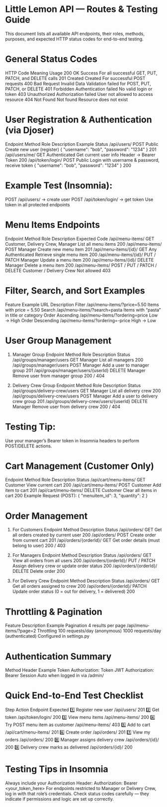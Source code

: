 # Little Lemon API — Routes & Testing Guide
This document lists all available API endpoints, their roles, methods, purposes, and expected HTTP status codes for end-to-end testing.

# General Status Codes
HTTP Code	Meaning	Usage
200 OK	Success	For all successful GET, PUT, PATCH, and DELETE calls
201 Created	Created	For successful POST requests
400 Bad Request	Invalid Data	Validation failed for POST, PUT, PATCH, or DELETE
401 Forbidden	Authentication failed	No valid login or token
403 Unauthorized	Authorization failed	User not allowed to access resource
404 Not Found	Not found	Resource does not exist

# User Registration & Authentication (via Djoser)
Endpoint	Method	Role	Description	Example	Status
/api/users/	POST	Public	Create new user (register)	{ "username": "bob", "password": "1234" }	201
/api/users/me/	GET	Authenticated	Get current user info	Header → Bearer Token	200
/api/token/login/	POST	Public	Login with username & password, receive token	{ "username": "bob", "password": "1234" }	200

# Example Test (Insomnia):
POST /api/users/ → create user
POST /api/token/login/ → get token
Use token in all protected endpoints

# Menu Items Endpoints
Endpoint	Method	Role	Description	Expected Code
/api/menu-items/	GET	Customer, Delivery Crew, Manager	List all menu items	200
/api/menu-items/	POST	Manager	Create new menu item	201
/api/menu-items/{id}/	GET	Any Authenticated	Retrieve single menu item	200
/api/menu-items/{id}/	PUT / PATCH	Manager	Update a menu item	200
/api/menu-items/{id}/	DELETE	Manager	Delete a menu item	200
/api/menu-items/	POST / PUT / PATCH / DELETE	Customer / Delivery Crew	Not allowed	403

# Filter, Search, and Sort Examples
Feature	Example URL	Description
Filter	/api/menu-items/?price=5.50	Items with price = 5.50
Search	/api/menu-items/?search=pasta	Items with “pasta” in title or category
Order Ascending	/api/menu-items/?ordering=price	Low → High
Order Descending	/api/menu-items/?ordering=-price	High → Low

# User Group Management
1. Manager Group
Endpoint	Method	Role	Description	Status
/api/groups/manager/users	GET	Manager	List all managers	200
/api/groups/manager/users	POST	Manager	Add a user to manager group	201
/api/groups/manager/users/{userId}	DELETE	Manager	Remove user from manager group	200 / 404

2. Delivery Crew Group
Endpoint	Method	Role	Description	Status
/api/groups/delivery-crew/users	GET	Manager	List all delivery crew	200
/api/groups/delivery-crew/users	POST	Manager	Add a user to delivery crew group	201
/api/groups/delivery-crew/users/{userId}	DELETE	Manager	Remove user from delivery crew	200 / 404

# Testing Tip:
Use your manager’s Bearer token in Insomnia headers to perform POST/DELETE actions.

# Cart Management (Customer Only)
Endpoint	Method	Role	Description	Status
/api/cart/menu-items/	GET	Customer	View current cart	200
/api/cart/menu-items/	POST	Customer	Add item to cart	201
/api/cart/menu-items/	DELETE	Customer	Clear all items in cart	200
Example Request (POST):
{
  "menuitem_id": 3,
  "quantity": 2
}

# Order Management
1. For Customers
Endpoint	Method	Description	Status
/api/orders/	GET	Get all orders created by current user	200
/api/orders/	POST	Create order from current cart	201
/api/orders/{orderId}/	GET	Get order details (must belong to user)	200 / 403

2. For Managers
Endpoint	Method	Description	Status
/api/orders/	GET	View all orders from all users	200
/api/orders/{orderId}/	PUT / PATCH	Assign delivery crew or update order status	200
/api/orders/{orderId}/	DELETE	Delete order	200
3. For Delivery Crew
Endpoint	Method	Description	Status
/api/orders/	GET	Get all orders assigned to crew	200
/api/orders/{orderId}/	PATCH	Update order status (0 = out for delivery, 1 = delivered)	200

# Throttling & Pagination
Feature	Description	Example
Pagination	4 results per page	/api/menu-items/?page=2
Throttling	100 requests/day (anonymous)
1000 requests/day (authenticated)	Configured in settings.py


# Authentication Summary
Method	Header Example
Token	Authorization: Token <token>
JWT	Authorization: Bearer <token>
Session	Auto when logged in via /admin/

#  Quick End-to-End Test Checklist
Step	Action	Endpoint	Expected
1️⃣	Register new user	/api/users/	201
2️⃣	Get token	/api/token/login/	200
3️⃣	View menu items	/api/menu-items/	200
4️⃣	Try POST menu item as customer	/api/menu-items/	403
5️⃣	Add to cart	/api/cart/menu-items/	201
6️⃣	Create order	/api/orders/	201
7️⃣	View my orders	/api/orders/	200
8️⃣	Manager assigns delivery crew	/api/orders/{id}/	200
9️⃣	Delivery crew marks as delivered	/api/orders/{id}/	200

# Testing Tips in Insomnia
Always include your Authorization Header:
Authorization: Bearer <your_token_here>
For endpoints restricted to Manager or Delivery Crew, log in with that role’s credentials.
Check status codes carefully — they indicate if permissions and logic are set up correctly.
